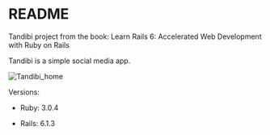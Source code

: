 # README
Tandibi project from the book: Learn Rails 6: Accelerated Web Development with Ruby on Rails

Tandibi is a simple social media app.

![Tandibi_home](https://user-images.githubusercontent.com/2192560/223102622-b2ae10ff-60ec-4b5b-b8cc-fa9a5f961251.png)

Versions:

* Ruby: 3.0.4

* Rails: 6.1.3
